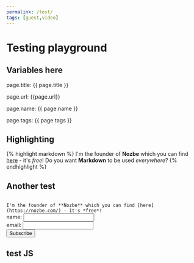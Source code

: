 ```yaml
---
permalink: /test/
tags: [guest,video]
---
```


# Testing playground

## Variables here

page.title: {{ page.title }}

page.url: {{page.url}}

page.name: {{ page.name }}

page.tags: {{ page.tags }}

## Highlighting

{% highlight markdown %}
I'm the founder of **Nozbe** which you can find [here](https://nozbe.com/) - it's *free*!
Do you want **Markdown** to be used *everywhere*?
{% endhighlight %}

## Another test

<code>
I'm the founder of **Nozbe** which you can find [here](https://nozbe.com/) - it's *free*!
</code>


<form action="https://nozbe.info/add_subscriber.html" accept-charset="utf-8" method="post">
	<!-- Name -->
	name: <input type="text" name="name"/><br/>
	<!-- Email field (required) -->
	email: <input type="text" name="email"/><br/>
	<!-- List token -->
	<!-- Get the token at: https://nozbe.info/campaign_list.html -->
	<input type="hidden" name="campaign_token" value="YGSR" />
	<!-- Thank you page (optional) -->
	<input type="hidden" name="thankyou_url" value="https://michael.team/please/"/>
	<!-- Add subscriber to the follow-up sequence with a specified day (optional) -->
	<input type="hidden" name="start_day" value="0" />
	<!-- Subscriber button -->
	<input type="submit" value="Subscribe"/>
</form>


## test JS

<script type="text/javascript" src="https://nozbe.info/view_webform_v2.js?u=e3g&webforms_id=cuvs" data-webform-id="cuvs"></script>